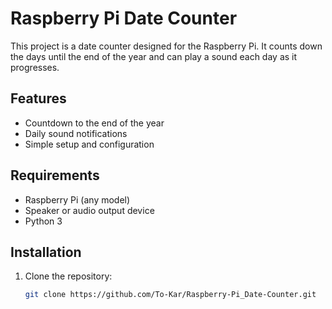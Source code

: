 # Raspberry Pi Date Counter

This project is a date counter designed for the Raspberry Pi. It counts down the days until the end of the year and can play a sound each day as it progresses.

## Features

- Countdown to the end of the year
- Daily sound notifications
- Simple setup and configuration

## Requirements

- Raspberry Pi (any model)
- Speaker or audio output device
- Python 3

## Installation

1. Clone the repository:
   ```bash
   git clone https://github.com/To-Kar/Raspberry-Pi_Date-Counter.git
   ```
